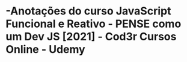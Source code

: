 # -Anotações do curso JavaScript Funcional e Reativo - PENSE como um Dev JS [2021] - Cod3r Cursos Online - Udemy
